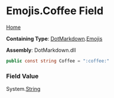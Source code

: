 # Emojis\.Coffee Field

[Home](../../../README.md)

**Containing Type**: [DotMarkdown](../../README.md)\.[Emojis](../README.md)

**Assembly**: DotMarkdown\.dll

```csharp
public const string Coffee = ":coffee:"
```

### Field Value

System\.[String](https://docs.microsoft.com/en-us/dotnet/api/system.string)